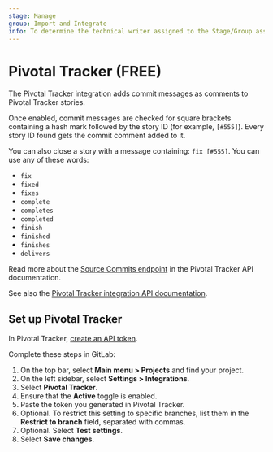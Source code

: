 ```yaml
---
stage: Manage
group: Import and Integrate
info: To determine the technical writer assigned to the Stage/Group associated with this page, see https://about.gitlab.com/handbook/product/ux/technical-writing/#assignments
---
```


# Pivotal Tracker **(FREE)**

The Pivotal Tracker integration adds commit messages as comments to Pivotal Tracker stories.

Once enabled, commit messages are checked for square brackets containing a hash mark followed by
the story ID (for example, `[#555]`). Every story ID found gets the commit comment added to it.

You can also close a story with a message containing: `fix [#555]`.
You can use any of these words:

- `fix`
- `fixed`
- `fixes`
- `complete`
- `completes`
- `completed`
- `finish`
- `finished`
- `finishes`
- `delivers`

Read more about the
[Source Commits endpoint](https://www.pivotaltracker.com/help/api/rest/v5#Source_Commits) in
the Pivotal Tracker API documentation.

See also the [Pivotal Tracker integration API documentation](../../../api/integrations.md#pivotal-tracker).

## Set up Pivotal Tracker

In Pivotal Tracker, [create an API token](https://www.pivotaltracker.com/help/articles/api_token/).

Complete these steps in GitLab:

1. On the top bar, select **Main menu > Projects** and find your project.
1. On the left sidebar, select **Settings > Integrations**.
1. Select **Pivotal Tracker**.
1. Ensure that the **Active** toggle is enabled.
1. Paste the token you generated in Pivotal Tracker.
1. Optional. To restrict this setting to specific branches, list them in the **Restrict to branch**
   field, separated with commas.
1. Optional. Select **Test settings**.
1. Select **Save changes**.
